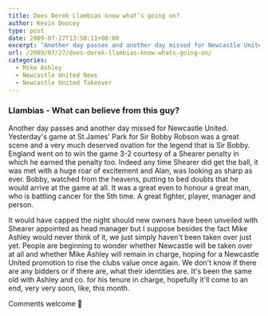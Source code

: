 ```yaml
---
title: Does Derek Llambias know what’s going on?
author: Kevin Doocey
type: post
date: 2009-07-27T13:50:11+00:00
excerpt: "Another day passes and another day missed for Newcastle United. Yesterday's game at"
url: /2009/07/27/does-derek-llambias-know-whats-going-on/
categories:
  - Mike Ashley
  - Newcastle United News
  - Newcastle United Takeover
---
```


### Llambias - What can believe from this guy?

Another day passes and  another day missed for Newcastle United. Yesterday's game at St.James' Park for Sir Bobby Robson was a great scene and a very much deserved ovation for the legend that is Sir Bobby. England went on to win the game 3-2 courtesy of a Shearer penalty in which he earned the penalty too. Indeed any time Shearer did get the ball, it was met with a huge roar of excitement and Alan, was looking as sharp as ever. Bobby, watched from the heavens, putting to bed doubts that he would arrive at the game at all. It was a great even to honour a great man, who is battling cancer for the 5th time. A great fighter, player, manager and person.

It would have capped the night should new owners have been unveiled with Shearer appointed as head manager but I suppose besides the fact Mike Ashley would never think of it, we just simply haven't been taken over just yet. People are beginning to wonder whether Newcastle will be taken over at all and whether Mike Ashley will remain in charge, hoping for a Newcastle United promotion to rise the clubs value once again. We don't know if there are any bidders or if there are, what their identities are. It's been the same old with Ashley and co. for his tenure in charge, hopefully it'll come to an end, very very soon, like, this month.

Comments welcome 🙂
